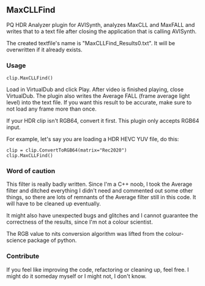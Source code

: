 ## MaxCLLFind ##

PQ HDR Analyzer plugin for AVISynth, analyzes MaxCLL and MaxFALL and writes that to a text file after closing the application that is calling AVISynth.

The created textfile's name is "MaxCLLFind_Results0.txt". It will be overwritten if it already exists.

### Usage
```
clip.MaxCLLFind()
```
Load in VirtualDub and click Play. After video is finished playing, close VirtualDub. The plugin also writes the Average FALL (frame average light level) into the text file. If you want this result to be accurate, make sure to not load any frame more than once.

If your HDR clip isn't RGB64, convert it first. This plugin only accepts RGB64 input. 

For example, let's say you are loading a HDR HEVC YUV file, do this:
```
clip = clip.ConvertToRGB64(matrix="Rec2020")
clip.MaxCLLFind()
```

### Word of caution

This filter is really badly written. Since I'm a C++ noob, I took the Average filter and ditched everything I didn't need and commented out some other things, so there are lots of remnants of the Average filter still in this code. It will have to be cleaned up eventually.

It might also have unexpected bugs and glitches and I cannot guarantee the correctness of the results, since I'm not a colour scientist.

The RGB value to nits conversion algorithm was lifted from the colour-science package of python.

### Contribute

If you feel like improving the code, refactoring or cleaning up, feel free. I might do it someday myself or I might not, I don't know.
